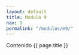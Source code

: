 ```yaml
---
layout: default
title: Modulo 9
nav: 9
permalink: "/modulos/m9/"
---
```


Contenido {{ page.title }}
